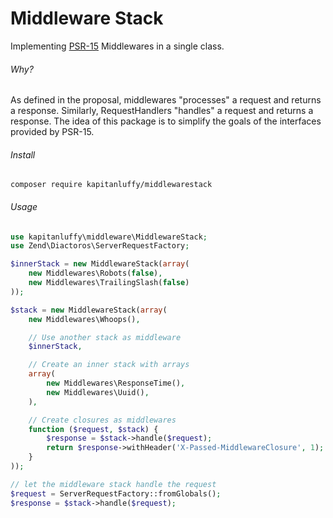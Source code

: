 # Middleware Stack

Implementing [PSR-15](https://github.com/php-fig/fig-standards/tree/master/proposed/http-middleware) Middlewares in a single class.

###### Why?

As defined in the proposal, middlewares "processes" a request and returns a response. Similarly, RequestHandlers "handles" a request and returns a response.
The idea of this package is to simplify the goals of the interfaces provided by PSR-15.

###### Install

```
composer require kapitanluffy/middlewarestack
```

###### Usage

```php
use kapitanluffy\middleware\MiddlewareStack;
use Zend\Diactoros\ServerRequestFactory;

$innerStack = new MiddlewareStack(array(
    new Middlewares\Robots(false),
    new Middlewares\TrailingSlash(false)
));

$stack = new MiddlewareStack(array(
    new Middlewares\Whoops(),

    // Use another stack as middleware
    $innerStack,

    // Create an inner stack with arrays
    array(
        new Middlewares\ResponseTime(),
        new Middlewares\Uuid(),
    ),

    // Create closures as middlewares
    function ($request, $stack) {
        $response = $stack->handle($request);
        return $response->withHeader('X-Passed-MiddlewareClosure', 1);
    }
));

// let the middleware stack handle the request
$request = ServerRequestFactory::fromGlobals();
$response = $stack->handle($request);
```
